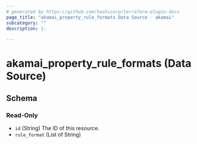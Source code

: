 ```yaml
---
# generated by https://github.com/hashicorp/terraform-plugin-docs
page_title: "akamai_property_rule_formats Data Source - akamai"
subcategory: ""
description: |-
  
---
```


# akamai_property_rule_formats (Data Source)





<!-- schema generated by tfplugindocs -->
## Schema

### Read-Only

- `id` (String) The ID of this resource.
- `rule_format` (List of String)
